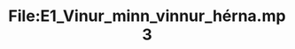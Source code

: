 ---
title: File:E1_Vinur_minn_vinnur_hérna.mp3
recording of: Vinur minn vinnur hérna.
reading speed: slow
speaker: E
license: CC0
---